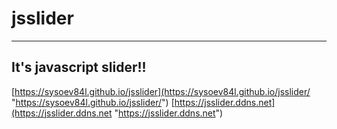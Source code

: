 # jsslider
---
It's javascript slider!!
---
[https://sysoev84l.github.io/jsslider](https://sysoev84l.github.io/jsslider/ "https://sysoev84l.github.io/jsslider/")
[https://jsslider.ddns.net](https://jsslider.ddns.net "https://jsslider.ddns.net")